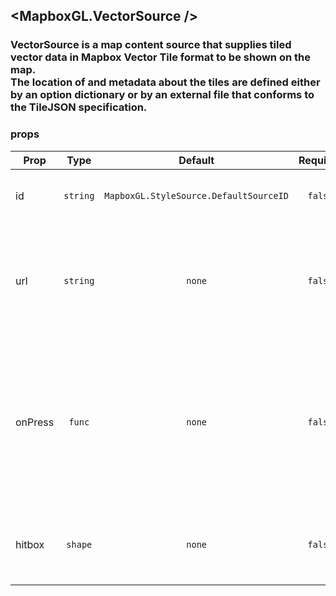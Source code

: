 ## <MapboxGL.VectorSource />
### VectorSource is a map content source that supplies tiled vector data in Mapbox Vector Tile format to be shown on the map.<br/>The location of and metadata about the tiles are defined either by an option dictionary or by an external file that conforms to the TileJSON specification.

### props
| Prop | Type | Default | Required | Description |
| ---- | :--: | :-----: | :------: | :----------: |
| id | `string` | `MapboxGL.StyleSource.DefaultSourceID` | `false` | A string that uniquely identifies the source. |
| url | `string` | `none` | `false` | A URL to a TileJSON configuration file describing the source’s contents and other metadata. |
| onPress | `func` | `none` | `false` | Source press listener, gets called when a user presses one of the children layers only<br/>if that layer has a higher z-index than another source layers |
| hitbox | `shape` | `none` | `false` | Overrides the default touch hitbox(44x44 pixels) for the source layers |


